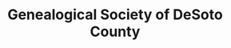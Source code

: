 ---
layout: repo
title: "Genealogical Society of DeSoto County"
id: 23413
permalink: repos/23413/
---